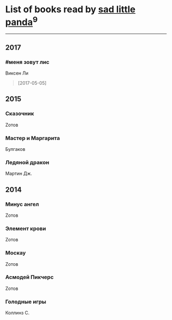 # List of books read by [sad little panda](https://www.facebook.com/app_scoped_user_id/1882525281990290/)<sup>9</sup>
---

## 2017

### #меня зовут лис
Виксен Ли
> [2017-05-05] 



## 2015

### Сказочник
Zотов


### Мастер и Маргарита
Булгаков


### Ледяной дракон
Мартин Дж.



## 2014

### Минус ангел
Zотов


### Элемент крови
Zотов


### Москау
Zотов


### Асмодей Пикчерс
Zотов


### Голодные игры
Коллинз С.



